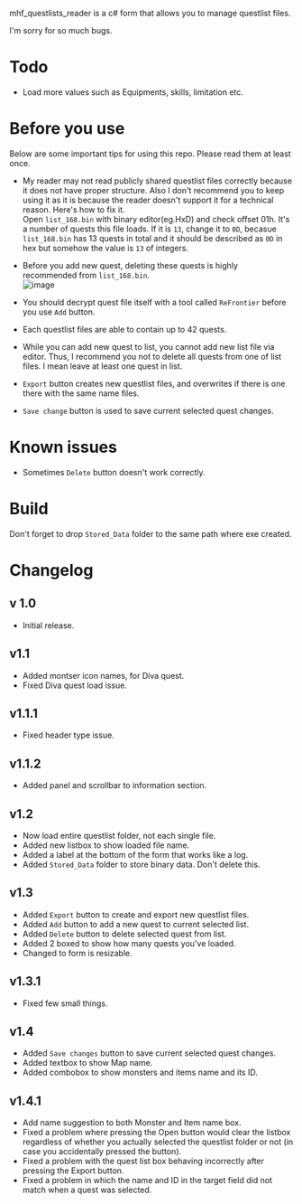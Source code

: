 mhf_questlists_reader is a c# form that allows you to manage questlist files.  

I'm sorry for so much bugs.

# Todo
- Load more values such as Equipments, skills, limitation etc.

# Before you use
Below are some important tips for using this repo. Please read them at least once.  
- My reader may not read publicly shared questlist files correctly because it does not have proper structure. Also I don't recommend you to keep using it as it is because the reader doesn't support it for a technical reason. Here's how to fix it.   
Open `list_168.bin` with binary editor(eg.HxD) and check offset 01h. It's a number of quests this file loads. If it is `13`, change it to `0D`, becasue `list_168.bin` has 13 quests in total and it should be described as `0D` in hex but somehow the value is `13` of integers.

- Before you add new quest, deleting these quests is highly recommended from `list_168.bin`.  
![image](https://user-images.githubusercontent.com/89909040/161503024-52d490b4-1a5c-4ead-a501-85fad5a7457d.png)


- You should decrypt quest file itself with a tool called `ReFrontier` before you use `Add` button.
- Each questlist files are able to contain up to 42 quests.
- While you can add new quest to list, you cannot add new list file via editor. Thus, I recommend you not to delete all quests from one of list files. I mean leave at least one quest in list.  
- `Export` button creates new questlist files, and overwrites if there is one there with the same name files.  
- `Save change` button is used to save current selected quest changes.  

# Known issues
- Sometimes `Delete` button doesn't work correctly.

# Build
Don't forget to drop `Stored_Data` folder to the same path where exe created.

# Changelog

## v 1.0
- Initial release.

## v1.1
- Added montser icon names, for Diva quest.  
- Fixed Diva quest load issue.

## v1.1.1
- Fixed header type issue.

## v1.1.2
- Added panel and scrollbar to information section.

## v1.2
- Now load entire questlist folder, not each single file.  
- Added new listbox to show loaded file name.  
- Added a label at the bottom of the form that works like a log.  
- Added `Stored_Data` folder to store binary data. Don't delete this.

## v1.3
- Added `Export` button to create and export new questlist files.  
- Added `Add` button to add a new quest to current selected list.  
- Added `Delete` button to delete selected quest from list.  
- Added 2 boxed to show how many quests you've loaded.  
- Changed to form is resizable.

## v1.3.1
- Fixed few small things.

## v1.4
- Added `Save changes` button to save current selected quest changes.  
- Added textbox to show Map name.  
- Added combobox to show monsters and items name and its ID.  

## v1.4.1
- Add name suggestion to both Monster and Item name box.
- Fixed a problem where pressing the Open button would clear the listbox regardless of whether you actually selected the questlist folder or not (in case you accidentally pressed the button).
- Fixed a problem with the quest list box behaving incorrectly after pressing the Export button.
- Fixed a problem in which the name and ID in the target field did not match when a quest was selected.

